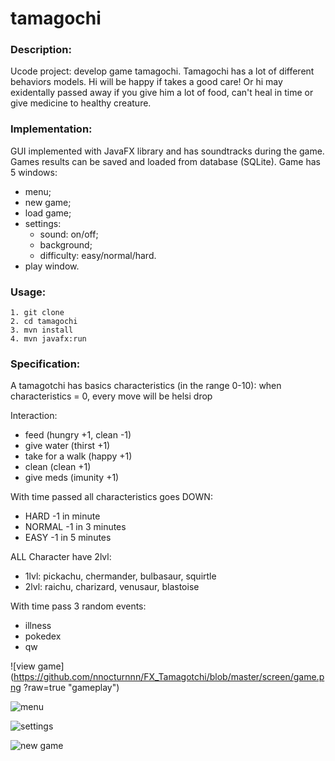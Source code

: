 # tamagochi

### Description:
Ucode project: develop game tamagochi.
Tamagochi has a lot of different behaviors models. Hi will be happy if takes a good care!
Or hi may exidentally passed away if you give him a lot of food, can't heal in time or give medicine to healthy creature.

### Implementation:
GUI implemented with JavaFX library and has soundtracks during the game.
Games results can be saved and loaded from database (SQLite).
Game has 5 windows:
- menu;
- new game;
- load game;
- settings:
    - sound: on/off;
    - background;
    - difficulty: easy/normal/hard.
- play window.

### Usage:
```
1. git clone
2. cd tamagochi
3. mvn install
4. mvn javafx:run

```

### Specification:
A tamagotchi has basics characteristics (in the range 0-10):
when characteristics = 0, every move will be helsi drop

Interaction:
- feed (hungry +1, clean -1)
- give water (thirst +1)
- take for a walk (happy +1)
- clean (clean +1)
- give meds (imunity +1)

With time passed all characteristics goes DOWN:
- HARD -1 in minute
- NORMAL -1 in 3 minutes
- EASY -1 in 5 minutes

ALL Character have 2lvl:
- 1lvl: pickachu, chermander, bulbasaur, squirtle
- 2lvl: raichu, charizard, venusaur, blastoise

With time pass 3 random events:
- illness
- pokedex
- qw



![view game](https://github.com/nnocturnnn/FX_Tamagotchi/blob/master/screen/game.png ?raw=true "gameplay")

![menu](https://i.postimg.cc/Gh36VJ1T/tamagochi-02.png?raw=true "menu")

![settings](https://i.postimg.cc/sD245CxB/tamagochi-01.png?raw=true "settings")

![new game](https://i.postimg.cc/15WbQn9C/tamagochi-04.png?raw=true "new game")
